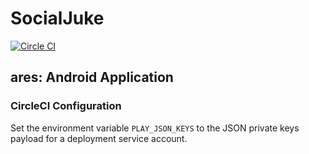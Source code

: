# SocialJuke

[![Circle CI](https://circleci.com/gh/aphelion/socialjuke.svg?style=svg)](https://circleci.com/gh/aphelion/socialjuke)

## ares: Android Application

### CircleCI Configuration

Set the environment variable `PLAY_JSON_KEYS` to the JSON private keys payload for a deployment service account.
